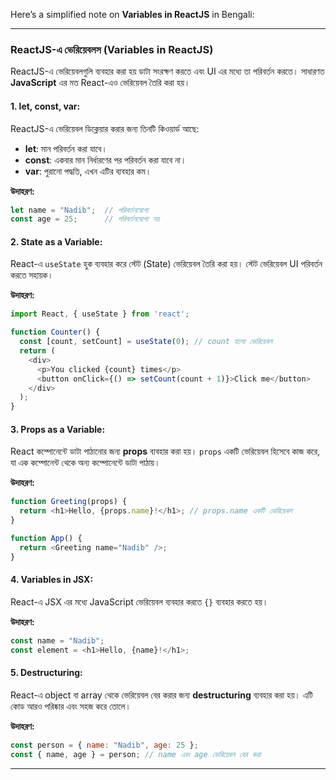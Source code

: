 Here’s a simplified note on **Variables in ReactJS** in Bengali:

---

### **ReactJS-এ ভেরিয়েবলস (Variables in ReactJS)**

ReactJS-এ ভেরিয়েবলগুলি ব্যবহার করা হয় ডাটা সংরক্ষণ করতে এবং UI এর মধ্যে তা পরিবর্তন করতে। সাধারণত **JavaScript** এর মত React-এও ভেরিয়েবল তৈরি করা হয়।

#### **1. let, const, var:**
ReactJS-এ ভেরিয়েবল ডিক্লেয়ার করার জন্য তিনটি কিওয়ার্ড আছে:
- **let**: মান পরিবর্তন করা যাবে।
- **const**: একবার মান নির্ধারণের পর পরিবর্তন করা যাবে না।
- **var**: পুরানো পদ্ধতি, এখন এটির ব্যবহার কম।

**উদাহরণ:**
```javascript
let name = "Nadib";  // পরিবর্তনযোগ্য
const age = 25;      // পরিবর্তনযোগ্য নয়
```

#### **2. State as a Variable:**
React-এ `useState` হুক ব্যবহার করে স্টেট (State) ভেরিয়েবল তৈরি করা হয়। স্টেট ভেরিয়েবল UI পরিবর্তন করতে সহায়ক।

**উদাহরণ:**
```javascript
import React, { useState } from 'react';

function Counter() {
  const [count, setCount] = useState(0); // count হলো ভেরিয়েবল
  return (
    <div>
      <p>You clicked {count} times</p>
      <button onClick={() => setCount(count + 1)}>Click me</button>
    </div>
  );
}
```

#### **3. Props as a Variable:**
React কম্পোনেন্টে ডাটা পাঠানোর জন্য **props** ব্যবহার করা হয়। `props` একটি ভেরিয়েবল হিসেবে কাজ করে, যা এক কম্পোনেন্ট থেকে অন্য কম্পোনেন্টে ডাটা পাঠায়।

**উদাহরণ:**
```javascript
function Greeting(props) {
  return <h1>Hello, {props.name}!</h1>; // props.name একটি ভেরিয়েবল
}

function App() {
  return <Greeting name="Nadib" />;
}
```

#### **4. Variables in JSX:**
React-এ JSX এর মধ্যে JavaScript ভেরিয়েবল ব্যবহার করতে `{}` ব্যবহার করতে হয়।

**উদাহরণ:**
```javascript
const name = "Nadib";
const element = <h1>Hello, {name}!</h1>;
```

#### **5. Destructuring:**
React-এ object বা array থেকে ভেরিয়েবল বের করার জন্য **destructuring** ব্যবহার করা হয়। এটি কোড আরও পরিষ্কার এবং সহজ করে তোলে।

**উদাহরণ:**
```javascript
const person = { name: "Nadib", age: 25 };
const { name, age } = person; // name এবং age ভেরিয়েবল বের করা
```

---

